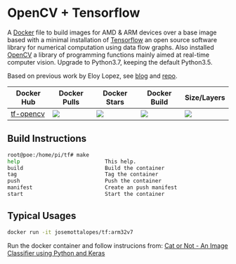 # OpenCV + Tensorflow

A [Docker](http://docker.com) file to build images for AMD & ARM devices over a base image based with a minimal installation of [Tensorflow](https://www.tensorflow.org/) an open source software library for numerical computation using data flow graphs. Also installed [OpenCV](https://opencv.org/) a library of programming functions mainly aimed at real-time computer vision. Upgrade to Python3.7, keeping the default Python3.5.

Based on previous work by Eloy Lopez, see [blog](http://deft.work/tensorflow_for_raspberry) and [repo](https://github.com/DeftWork/tf-opencv).

| Docker Hub | Docker Pulls | Docker Stars | Docker Build | Size/Layers |
| --- | --- | --- | --- | --- |
| [tf-opencv](https://hub.docker.com/r/elswork/tf-opencv "elswork/tf-opencv on Docker Hub") | [![](https://img.shields.io/docker/pulls/elswork/tf-opencv.svg)](https://hub.docker.com/r/elswork/tf-opencv "tf-opencv on Docker Hub") | [![](https://img.shields.io/docker/stars/elswork/tf-opencv.svg)](https://hub.docker.com/r/elswork/tf-opencv "tf-opencv on Docker Hub") | [![](https://img.shields.io/docker/build/elswork/tf-opencv.svg)](https://hub.docker.com/r/elswork/tf-opencv "tf-opencv on Docker Hub") | [![](https://images.microbadger.com/badges/image/elswork/tf-opencv.svg)](https://microbadger.com/images/elswork/tf-opencv "tf-opencv on microbadger.com") |

## Build Instructions

```sh
root@poe:/home/pi/tf# make  
help                           This help.  
build                          Build the container  
tag                            Tag the container  
push                           Push the container  
manifest                       Create an push manifest  
start                          Start the container  
```

## Typical Usages

```sh
docker run -it josemottalopes/tf:arm32v7
```

Run the docker container and follow instrucions from:
[Cat or Not - An Image Classifier using Python and Keras](https://www.codeproject.com/Articles/4023566/Cat-or-Not-An-Image-Classifier-using-Python-and-Ke)
